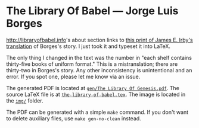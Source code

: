 # The Library Of Babel — Jorge Luis Borges

<http://libraryofbabel.info>'s about section links to [this print of James E. Irby's translation](https://maskofreason.files.wordpress.com/2011/02/the-library-of-babel-by-jorge-luis-borges.pdf) of Borges's story. I just took it and typeset it into LaTeX.

The only thing I changed in the text was the number in "each shelf contains thirty-five books of uniform format." This is a mistranslation; there are thirty-two in Borges's story. Any other inconsistency is unintentional and an error. If you spot one, please let me know via an issue.

The generated PDF is located at [`gen/The Library Of Genesis.pdf`](gen/The%20Library%20Of%20Babel.pdf). The source LaTeX file is at [`the-library-of-babel.tex`](the-library-of-babel.tex). The image is located in the [`img/`](img) folder.

The PDF can be generated with a simple `make` command. If you don't want to delete auxiliary files, use `make gen-no-clean` instead.
